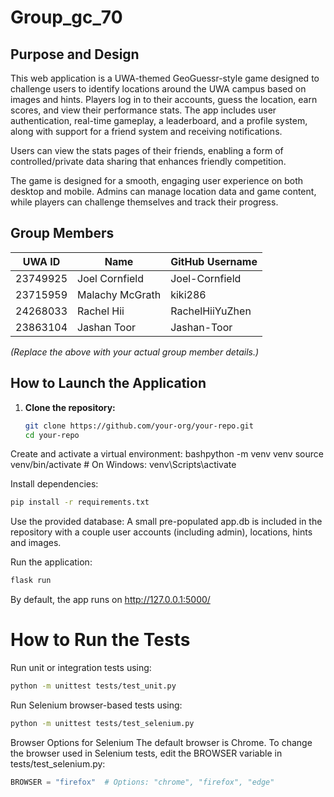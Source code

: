 # Group_gc_70

## Purpose and Design
This web application is a UWA-themed GeoGuessr-style game designed to challenge users to identify locations around the UWA campus based on images and hints. Players log in to their accounts, guess the location, earn scores, and view their performance stats. The app includes user authentication, real-time gameplay, a leaderboard, and a profile system, along with support for a friend system and receiving notifications. 

Users can view the stats pages of their friends, enabling a form of controlled/private data sharing that enhances friendly competition.

The game is designed for a smooth, engaging user experience on both desktop and mobile. Admins can manage location data and game content, while players can challenge themselves and track their progress.

## Group Members
| UWA ID     | Name                 | GitHub Username   |
|------------|----------------------|-------------------|
| 23749925   | Joel Cornfield       | Joel-Cornfield    |
| 23715959   | Malachy McGrath      | kiki286           |
| 24268033   | Rachel Hii           | RachelHiiYuZhen   |
| 23863104   | Jashan Toor          | Jashan-Toor       |

*(Replace the above with your actual group member details.)*

## How to Launch the Application
1. **Clone the repository:**
   ```bash
   git clone https://github.com/your-org/your-repo.git
   cd your-repo

Create and activate a virtual environment:
bashpython -m venv venv
source venv/bin/activate  # On Windows: venv\Scripts\activate

Install dependencies:
```bash
pip install -r requirements.txt
```

Use the provided database:
A small pre-populated app.db is included in the repository with a couple user accounts (including admin), locations, hints and images. 

Run the application:
```bash
flask run
```

By default, the app runs on http://127.0.0.1:5000/
# How to Run the Tests

Run unit or integration tests using:
```bash
python -m unittest tests/test_unit.py
```
Run Selenium browser-based tests using:
```bash
python -m unittest tests/test_selenium.py
```

Browser Options for Selenium
The default browser is Chrome. To change the browser used in Selenium tests, edit the BROWSER variable in tests/test_selenium.py:
```python
BROWSER = "firefox"  # Options: "chrome", "firefox", "edge"
```

